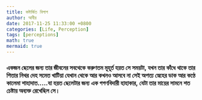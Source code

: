 ```yaml
---
title: কষ্টার্জিত বিলাপ
author: আবীর
date: 2017-11-25 11:33:00 +0800
categories: [Life, Perception]
tags: [perceptions]
math: true
mermaid: true
---
```


<h3>
একজন ছেলের জন্য তার জীবনের সবথেকে করুণতম মূহূর্ত হয়ত সে সময়টা, যখন তার কাঁধে থাকে তার পিতার নিথর দেহ সমেত খাটিয়া যেখান থেকে আর কখনও আসবে না সেই অপত্য স্নেহের ডাক আর কণ্ঠে কালেমা শাহাদাত.....যা হয়ত ছেলেটার জন্য এক গগণবিদারী হাহাকার, যেটা তার মায়ের সামনে শত চেষ্টায় অব্যক্ত রেখেছিল সে।
</h3>